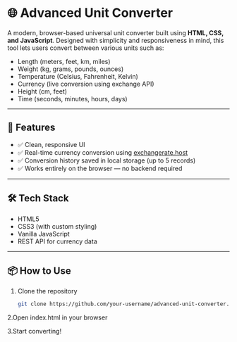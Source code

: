 # 🌐 Advanced Unit Converter

A modern, browser-based universal unit converter built using **HTML, CSS, and JavaScript**. Designed with simplicity and responsiveness in mind, this tool lets users convert between various units such as:

- Length (meters, feet, km, miles)
- Weight (kg, grams, pounds, ounces)
- Temperature (Celsius, Fahrenheit, Kelvin)
- Currency (live conversion using exchange API)
- Height (cm, feet)
- Time (seconds, minutes, hours, days)

---

## 🚀 Features

- ✅ Clean, responsive UI
- ✅ Real-time currency conversion using [exchangerate.host](https://exchangerate.host)
- ✅ Conversion history saved in local storage (up to 5 records)
- ✅ Works entirely on the browser — no backend required

---

## 🛠 Tech Stack

- HTML5
- CSS3 (with custom styling)
- Vanilla JavaScript
- REST API for currency data
---

## 📦 How to Use

1. Clone the repository  
   ```bash
   git clone https://github.com/your-username/advanced-unit-converter.git


2.Open index.html in your browser

3.Start converting!




